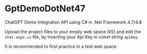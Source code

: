 # GptDemoDotNet47
ChatGPT Demo Integration API using C# in .Net Framework 4.7/4.8

Upload the project files to your empty web space (IIS) and edit the `chat.aspx.cs` file, by inserting your Api Key in const string `apiKey`.

It is recommended to first practice in a test web space.
